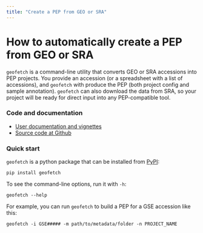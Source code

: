 ```yaml
---
title: "Create a PEP from GEO or SRA"
---
```


# How to automatically create a PEP from GEO or SRA

`geofetch` is a command-line utility that converts GEO or SRA accessions into PEP projects. You provide an accession (or a spreadsheet with a list of accessions), and `geofetch` with produce the PEP (both project config and sample annotation). `geofetch` can also download the data from SRA, so your project will be ready for direct input into any PEP-compatible tool.

### Code and documentation

* [User documentation and vignettes](http://code.databio.org/geofetch)
* [Source code at Github](https://github.com/pepkit/geofetch)

### Quick start

`geofetch` is a python package that can be installed from [PyPI](https://pypi.org/project/geofetch/):

```
pip install geofetch
```

To see the command-line options, run it with `-h`:

```console
geofetch --help
```

For example, you can run `geofetch` to build a PEP for a GSE accession like this:

```console
geofetch -i GSE##### -m path/to/metadata/folder -n PROJECT_NAME
```

